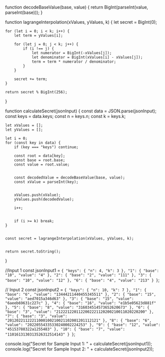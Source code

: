 function decodeBaseValue(base, value) {
    return BigInt(parseInt(value, parseInt(base)));
}

function lagrangeInterpolation(xValues, yValues, k) {
    let secret = BigInt(0);

    for (let i = 0; i < k; i++) {
        let term = yValues[i];

        for (let j = 0; j < k; j++) {
            if (i !== j) {
                let numerator = BigInt(-xValues[j]);
                let denominator = BigInt(xValues[i] - xValues[j]);
                term = term * numerator / denominator;
            }
        }

        secret += term;
    }

    return secret % BigInt(256); 
}


function calculateSecret(jsonInput) {
    const data = JSON.parse(jsonInput);
    const keys = data.keys;
    const n = keys.n;
    const k = keys.k;

    let xValues = [];
    let yValues = [];

    let i = 0;
    for (const key in data) {
        if (key === "keys") continue;

        const root = data[key];
        const base = root.base;
        const value = root.value;


        const decodedValue = decodeBaseValue(base, value);
        const xValue = parseInt(key);

       
        xValues.push(xValue);
        yValues.push(decodedValue);

        i++;


        if (i >= k) break;
    }

   
    const secret = lagrangeInterpolation(xValues, yValues, k);


    return secret.toString(); 
}

//Input 1
const jsonInput1 = `
{
    "keys": {
        "n": 4,
        "k": 3
    },
    "1": {
        "base": "10",
        "value": "4"
    },
    "2": {
        "base": "2",
        "value": "111"
    },
    "3": {
        "base": "10",
        "value": "12"
    },
    "6": {
        "base": "4",
        "value": "213"
    }
}
`;

// Input 2
const jsonInput2 = `
{
"keys": {
    "n": 10,
    "k": 7
  },
  "1": {
    "base": "6",
    "value": "13444211440455345511"
  },
  "2": {
    "base": "15",
    "value": "aed7015a346d63"
  },
  "3": {
    "base": "15",
    "value": "6aeeb69631c227c"
  },
  "4": {
    "base": "16",
    "value": "e1b5e05623d881f"
  },
  "5": {
    "base": "8",
    "value": "316034514573652620673"
  },
  "6": {
    "base": "3",
    "value": "2122212201122002221120200210011020220200"
  },
  "7": {
    "base": "3",
    "value": "20120221122211000100210021102001201112121"
  },
  "8": {
    "base": "6",
    "value": "20220554335330240002224253"
  },
  "9": {
    "base": "12",
    "value": "45153788322a1255483"
  },
  "10": {
    "base": "7",
    "value": "1101613130313526312514143"
  }
}
`;


console.log("Secret for Sample Input 1: " + calculateSecret(jsonInput1));
console.log("Secret for Sample Input 2: " + calculateSecret(jsonInput2));
